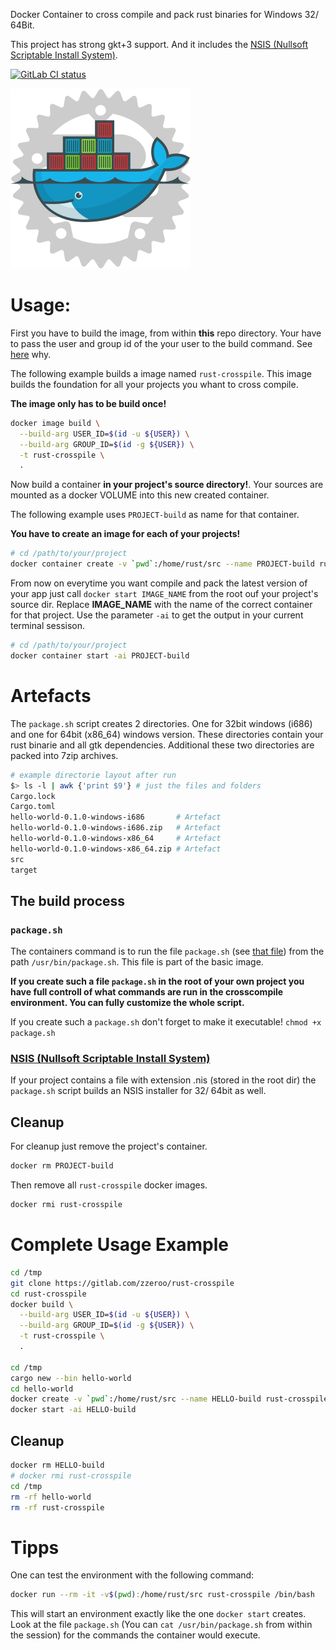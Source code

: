 Docker Container to cross compile and pack rust binaries for Windows 32/ 64Bit.

This project has strong gkt+3 support.
And it includes the [NSIS (Nullsoft Scriptable Install System)].

[![GitLab CI status](https://gitlab.com/zzeroo/rust-crosspile/badges/master/pipeline.svg)](https://gitlab.com/zzeroo/rust-crosspile/pipelines)

![Rust Crosspile Logo](resources/Docker_Rust.svg)

# Usage:
First you have to build the image, from within **this** repo directory.
Your have to pass the user and group id of the your user to the build command.
See [here][docker containers as current user] why.

The following example builds a image named `rust-crosspile`.
This image builds the foundation for all your projects you whant to
cross compile.

**The image only has to be build once!**

```bash
docker image build \
  --build-arg USER_ID=$(id -u ${USER}) \
  --build-arg GROUP_ID=$(id -g ${USER}) \
  -t rust-crosspile \
  .
```

Now build a container **in your project's source directory!**.
Your sources are mounted as a docker VOLUME into this new created container.

The following example uses `PROJECT-build` as name for that container.

**You have to create an image for each of your projects!**

```bash
# cd /path/to/your/project
docker container create -v `pwd`:/home/rust/src --name PROJECT-build rust-crosspile:latest
```

From now on everytime you want compile and pack the latest version of your app
just call `docker start IMAGE_NAME` from the root ouf your project's source dir.
Replace **IMAGE_NAME** with the name of the correct container for that project.
Use the parameter `-ai` to get the output in your current terminal sessison.

```bash
# cd /path/to/your/project
docker container start -ai PROJECT-build
```

# Artefacts
The `package.sh` script creates 2 directories. One for 32bit windows (i686) and
one for 64bit (x86_64) windows version. These directories contain your rust
binarie and all gtk dependencies.
Additional these two directories are packed into 7zip archives.

```bash
# example directorie layout after run
$> ls -l | awk {'print $9'} # just the files and folders
Cargo.lock
Cargo.toml
hello-world-0.1.0-windows-i686       # Artefact
hello-world-0.1.0-windows-i686.zip   # Artefact
hello-world-0.1.0-windows-x86_64     # Artefact
hello-world-0.1.0-windows-x86_64.zip # Artefact
src
target
```

## The build process
### `package.sh`

The containers command is to run the file `package.sh` (see [that file])
from the path `/usr/bin/package.sh`. This file is part of the basic image.

**If you create such a file `package.sh` in the root of your own project you
have full controll of what commands are run in the crosscompile environment.
You can fully customize the whole script.**

If you create such a `package.sh` don't forget to make it executable!
`chmod +x package.sh`

### [NSIS (Nullsoft Scriptable Install System)]

If your project contains a file with extension .nis (stored in the root dir) the
`package.sh` script builds an NSIS installer for 32/ 64bit as well.

## Cleanup
For cleanup just remove the project's container.

```bash
docker rm PROJECT-build
```

Then remove all `rust-crosspile` docker images.

```bash
docker rmi rust-crosspile
```

# Complete Usage Example

```bash
cd /tmp
git clone https://gitlab.com/zzeroo/rust-crosspile
cd rust-crosspile
docker build \
  --build-arg USER_ID=$(id -u ${USER}) \
  --build-arg GROUP_ID=$(id -g ${USER}) \
  -t rust-crosspile \
  .

cd /tmp
cargo new --bin hello-world
cd hello-world
docker create -v `pwd`:/home/rust/src --name HELLO-build rust-crosspile:latest
docker start -ai HELLO-build
```

## Cleanup

```bash
docker rm HELLO-build
# docker rmi rust-crosspile
cd /tmp
rm -rf hello-world
rm -rf rust-crosspile
```

# Tipps

One can test the environment with the following command:
```bash
docker run --rm -it -v$(pwd):/home/rust/src rust-crosspile /bin/bash
```

This will start an environment exactly like the one `docker start` creates.
Look at the file `package.sh` (You can `cat /usr/bin/package.sh` from within
the session) for the commands the container would execute.


[erste idee]: https://github.com/LeoTindall/rust-mingw64-gtk-docker
[zweite idee]: https://github.com/etrombly/rust-crosscompile
[NSIS (Nullsoft Scriptable Install System)]: https://nsis.sourceforge.io/Main_Page
[docker containers as current user]: https://github.com/jtreminio/jtreminio.com/issues/14
[that file]: package.sh
